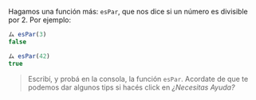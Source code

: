 Hagamos una función más: `esPar`, que nos dice si un número es divisible por 2. Por ejemplo:

```javascript
ム esPar(3)
false

ム esPar(42)
true
```

> Escribí, y probá en la consola, la función `esPar`. 
> Acordate de que te podemos dar algunos tips si hacés click en _¿Necesitas Ayuda?_

